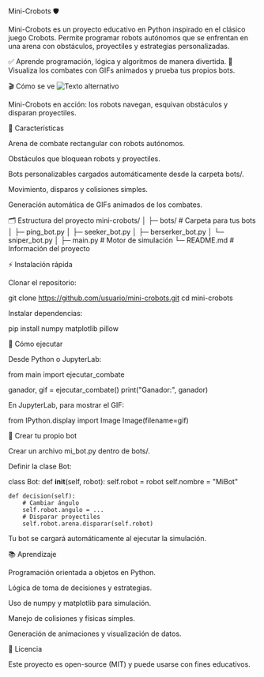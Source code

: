Mini-Crobots 🛡️

Mini-Crobots es un proyecto educativo en Python inspirado en el clásico juego Crobots.
Permite programar robots autónomos que se enfrentan en una arena con obstáculos, proyectiles y estrategias personalizadas.

✅ Aprende programación, lógica y algoritmos de manera divertida.
🎯 Visualiza los combates con GIFs animados y prueba tus propios bots.

🎬 Cómo se ve
![Texto alternativo](media/combate.gif)


Mini-Crobots en acción: los robots navegan, esquivan obstáculos y disparan proyectiles.

🚀 Características

Arena de combate rectangular con robots autónomos.

Obstáculos que bloquean robots y proyectiles.

Bots personalizables cargados automáticamente desde la carpeta bots/.

Movimiento, disparos y colisiones simples.

Generación automática de GIFs animados de los combates.

🗂️ Estructura del proyecto
mini-crobots/
│
├─ bots/                 # Carpeta para tus bots
│   ├─ ping_bot.py
│   ├─ seeker_bot.py
│   ├─ berserker_bot.py
│   └─ sniper_bot.py
│
├─ main.py               # Motor de simulación
└─ README.md             # Información del proyecto

⚡ Instalación rápida

Clonar el repositorio:

git clone https://github.com/usuario/mini-crobots.git
cd mini-crobots


Instalar dependencias:

pip install numpy matplotlib pillow

🏁 Cómo ejecutar

Desde Python o JupyterLab:

from main import ejecutar_combate

ganador, gif = ejecutar_combate()
print("Ganador:", ganador)


En JupyterLab, para mostrar el GIF:

from IPython.display import Image
Image(filename=gif)

🤖 Crear tu propio bot

Crear un archivo mi_bot.py dentro de bots/.

Definir la clase Bot:

class Bot:
    def __init__(self, robot):
        self.robot = robot
        self.nombre = "MiBot"

    def decision(self):
        # Cambiar ángulo
        self.robot.angulo = ...
        # Disparar proyectiles
        self.robot.arena.disparar(self.robot)


Tu bot se cargará automáticamente al ejecutar la simulación.

📚 Aprendizaje

Programación orientada a objetos en Python.

Lógica de toma de decisiones y estrategias.

Uso de numpy y matplotlib para simulación.

Manejo de colisiones y físicas simples.

Generación de animaciones y visualización de datos.

📝 Licencia

Este proyecto es open-source (MIT) y puede usarse con fines educativos.
